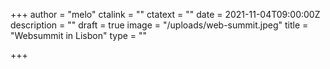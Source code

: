 +++
author = "melo"
ctalink = ""
ctatext = ""
date = 2021-11-04T09:00:00Z
description = ""
draft = true
image = "/uploads/web-summit.jpeg"
title = "Websummit in Lisbon"
type = ""

+++
